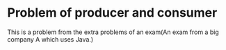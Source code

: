 # Problem of producer and consumer

This is a problem from the extra problems of an exam(An exam from a big company A which uses Java.)
